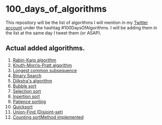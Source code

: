 # 100_days_of_algorithms

This repository will be the list of algorithms I will mention in my [Twitter account](https://twitter.com/antonio_g_f)
under the hashtag #100DaysOfAlgorithms. I will be adding them in the list at the same day I tweet them (or ASAP).

## Actual added algorithms.
1. [Rabin-Karp algorithm](https://en.wikipedia.org/wiki/Rabin%E2%80%93Karp_algorithm)
2. [Knuth-Morris-Pratt algorithm](https://en.wikipedia.org/wiki/Knuth%E2%80%93Morris%E2%80%93Pratt_algorithm)
3. [Longest common subsequence](https://en.wikipedia.org/wiki/Longest_common_subsequence_problem)
4. [Binary Search](https://en.wikipedia.org/wiki/Binary_search_algorithm)
5. [Dijkstra's algorithm](https://en.wikipedia.org/wiki/Dijkstra%27s_algorithm)
6. [Bubble sort](https://en.wikipedia.org/wiki/Bubble_sort)
7. [Selection sort](https://en.wikipedia.org/wiki/Selection_sort)
8. [Insertion sort](https://en.wikipedia.org/wiki/Insertion_sort)
9. [Patience sorting](https://en.wikipedia.org/wiki/Patience_sorting)
10. [Quicksort](https://en.wikipedia.org/wiki/Quicksort)
11. [Union-Find (Disjoint-set)](https://en.wikipedia.org/wiki/Disjoint-set_data_structure)
12. [Counting sort](https://en.wikipedia.org/wiki/Counting_sort)[Method implemented](https://www.programiz.com/dsa/counting-sort)